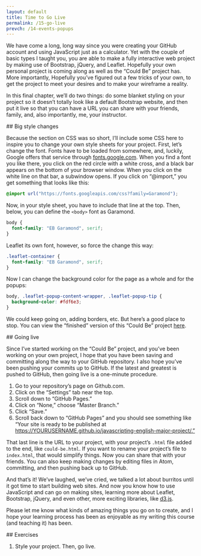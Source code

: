 ```yaml
---
layout: default
title: Time to Go Live
permalink: /15-go-live
prevch: /14-events-popups
---
```


We have come a long, long way since you were creating your GitHub account and
using JavaScript just as a calculator. Yet with the couple of basic types I
taught you, you are able to make a fully interactive web project by making use
of Bootstrap, jQuery, and Leaflet. Hopefully your own personal project is
coming along as well as the “Could Be” project has. More importantly,
Hopefully you’ve figured out a few tricks of your own, to get the project to
meet your desires and to make your wireframe a reality. 

In this final chapter, we’ll do two things: do some blanket styling on your
project so it doesn’t totally look like a default Bootstrap website, and then
put it live so that you can have a URL you can share with your friends,
family, and, also importantly, me, your instructor.

<section id="styling">
## Big style changes

Because the section on CSS was so short, I’ll include some CSS here to inspire
you to change your own style sheets for your project. First, let’s change the
font. Fonts have to be loaded from somewhere, and, luckily, Google offers that
service through [fonts.google.com](http://fonts.google.com). When you find a
font you like there, you click on the red circle with a white cross, and a
black bar appears on the bottom of your browser window. When you click on the
white line on that bar, a subwindow opens. If you click on “@import,” you get
something that looks like this:

```css
@import url("https://fonts.googleapis.com/css?family=Garamond");
```

Now, in your style sheet, you have to include that line at the top. Then,
below, you can define the `<body>` font as Garamond.

```css
body {
  font-family: "EB Garamond", serif;
}
```

Leaflet its own font, however, so force the change this way:

```css
.leaflet-container {
  font-family: "EB Garamond", serif;
}
```

Now I can change the background color for the page as a whole and for the
popups:

```css
body, .leaflet-popup-content-wrapper, .leaflet-popup-tip {
  background-color: #fdf6e3;
}
```

We could keep going on, adding borders, etc. But here’s a good place to stop.
You can view the “finished” version of this “Could Be” project
[here](/examples/could-be.html).


</section>
<section id="going-live">
## Going live

Since I’ve started working on the “Could Be” project, and you’ve been working
on your own project, I hope that you have been saving and committing along the
way to your GitHub repository. I also hope you’ve been pushing your commits up
to GitHub. If the latest and greatest is pushed to GitHub, then going live is
a one-minute procedure.

1. Go to your repository’s page on Github.com.
2. Click on the “Settings” tab near the top.
3. Scroll down to “GitHub Pages.”
2. Click on “None,” choose “Master Branch.”
2. Click “Save.”
3. Scroll back down to “GitHub Pages” and you should see something like “Your
   site is ready to be published at
   https://YOURUSERNAME.github.io/javascripting-english-major-project/.”

That last line is the URL to your project, with your project’s `.html` file
added to the end, like `could-be.html`. If you want to rename your project’s
file to `index.html`, that would simplify things. Now you can share that with
your friends. You can also keep making changes by editing files in Atom,
committing, and then pushing back up to GitHub.

And that’s it! We’ve laughed, we’ve cried, we talked a lot about burritos
until it got time to start building web sites. And now you know how to use
JavaScript and can go on making sites, learning more about Leaflet, Bootstrap,
jQuery, and even other, more exciting libraries, like
[d3.js](http://d3js.org). 

Please let me know what kinds of amazing things you go on to create, and I
hope your learning process has been as enjoyable as my writing this course
(and teaching it) has been.

</section>

<section id="exercises">
## Exercises

1. Style your project. Then, go live.
